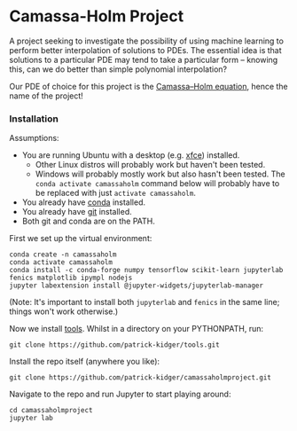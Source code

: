 # Camassa-Holm Project

A project seeking to investigate the possibility of using machine learning to perform better interpolation of solutions to PDEs. The essential idea is that solutions to a particular PDE may tend to take a particular form &ndash; knowing this, can we do better than simple polynomial interpolation?

Our PDE of choice for this project is the [Camassa&ndash;Holm equation](https://en.wikipedia.org/wiki/Camassa-Holm_equation), hence the name of the project!

### Installation

Assumptions:
* You are running Ubuntu with a desktop (e.g. [xfce](https://xfce.org/)) installed.
  * Other Linux distros will probably work but haven't been tested.
  * Windows will probably mostly work but also hasn't been tested. The `conda activate camassaholm` command below will probably have to be replaced with just `activate camassaholm`.
* You already have [conda](https://conda.io/miniconda.html) installed.
* You already have [git](https://git-scm.com/) installed.
* Both git and conda are on the PATH.

First we set up the virtual environment:

```
conda create -n camassaholm
conda activate camassaholm
conda install -c conda-forge numpy tensorflow scikit-learn jupyterlab fenics matplotlib ipympl nodejs
jupyter labextension install @jupyter-widgets/jupyterlab-manager
```

(Note: It's important to install both `jupyterlab` and `fenics` in the same line; things won't work otherwise.)

Now we install [tools](https://github.com/patrick-kidger/tools). Whilst in a directory on your PYTHONPATH, run:

```
git clone https://github.com/patrick-kidger/tools.git
```

Install the repo itself (anywhere you like):

```
git clone https://github.com/patrick-kidger/camassaholmproject.git
```

Navigate to the repo and run Jupyter to start playing around:

```
cd camassaholmproject
jupyter lab
```
